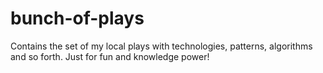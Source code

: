 # bunch-of-plays
Contains the set of my local plays with technologies, patterns, algorithms and so forth. Just for fun and knowledge power!

